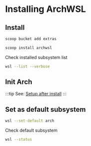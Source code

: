 # Installing ArchWSL

## Install

```bash
scoop bucket add extras
```

```bash
scoop install archwsl
```

Check installed subsystem list

```bash
wsl --list --verbose
```

## Init Arch

:::tip
See: [Setup after install](https://wsldl-pg.github.io/ArchW-docs/How-to-Setup/#setup-after-install)
:::

## Set as default subsystem

```bash
wsl --set-default arch
```

Check default subsystem

```bash
wsl --status
```
